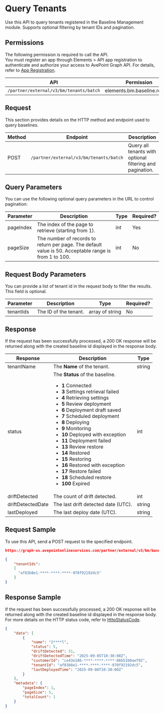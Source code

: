 # Query Tenants

Use this API to query tenants registered in the Baseline Management module. Supports optional filtering by tenant IDs and pagination.

## Permissions  

The following permission is required to call the API.  
You must register an app through Elements > API app registration to authenticate and authorize your access to AvePoint Graph API. For details, refer to [App Registration](https://cdn.avepoint.com/assets/apelements-webhelp/avepoint-elements-for-partners/index.htm#!Documents/appregistration.htm).  

| API  | Permission  |
|-----------|--------|
| `/partner/external/v3/bm/tenants/batch` | elements.bm.baseline.read.all|  

## Request

This section provides details on the HTTP method and endpoint used to query baselines.

| Method | Endpoint | Description |
| --- | --- | --- |
| POST | `/partner/external/v3/bm/tenants/batch` | Query all tenants with optional filtering and pagination. |

## Query Parameters

You can use the following optional query parameters in the URL to control pagination:

|Parameter|Description | Type|Required?|
|---|---|---|---|
|pageIndex|The index of the page to retrieve (starting from 1). |int|Yes|
|pageSize|The number of records to return per page. The default value is 50. Acceptable range is from 1 to 100.|int|No|

## Request Body Parameters

You can provide a list of tenant id in the request body to filter the results. This field is optional.

|Parameter|Description | Type|Required?|
|---|---|---|---|
|tenantIds|The ID of the tenant. |array of string|No|

## Response

If the request has been successfully processed, a 200 OK response will be returned along with the created baseline id displayed in the response body.

| Response | Description | Type |
| --- | --- | --- |
| tenantName | The **Name** of the tenant. | string |
| status | The **Status** of the baseline.<ul><li>**1** Connected</li><li>**3** Settings retrieval failed</li><li>**4** Retrieving settings</li><li>**5** Review deployment</li><li>**6** Deployment draft saved</li><li>**7** Scheduled deployment</li><li>**8** Deploying</li><li>**9** Monitoring</li><li>**10** Deployed with exception</li><li>**11** Deployment failed</li><li>**13** Review restore</li><li>**14** Restored</li><li>**15** Restoring</li><li>**16** Restored with exception</li><li>**17** Restore failed</li><li>**18** Scheduled restore</li><li>**100** Expired</li></ul> | int |
| driftDetected | The count of drift detected. | int |
| driftDetectedDate | The last drift detected date (UTC). | string |
| lastDeployed | The last deploy date (UTC). | string |

## Request Sample

To use this API, send a POST request to the specified endpoint.

```json
https://graph-us.avepointonlineservices.com/partner/external/v3/bm/baselines/batch?pageIndex=1&pageSize=50

{
    "tenantIds": 
    [
      "af83b8e1-****-****-****-970f92192dc5"
    ]
}
```

## Response Sample  

If the request has been successfully processed, a 200 OK response will be returned along with the created baseline id displayed in the response body. For more details on the HTTP status code, refer to [HttpStatusCode](https://learn.avepoint.com/docs/Use-AvePoint-Graph-API.html#http-status-code).

```json
{
    "data": [
        {
            "name": "2****l",
            "status": 5,
            "driftDetected": 51,
            "driftDetectedTime": "2025-09-05T10:30:00Z",
            "customerId": "ce43e186-****-****-****-86b51b0aef92",
            "tenantId": "af83b8e1-****-****-****-970f92192dc5",
            "lastDeployedTime": "2025-09-06T10:30:00Z"
        }
    ],
    "metadata": {
        "pageIndex": 1,
        "pageSize": 5,
        "totalCount": 1
    }
}